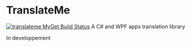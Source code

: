 # TranslateMe
[![translateme MyGet Build Status](https://www.myget.org/BuildSource/Badge/translateme?identifier=3fd13c95-2c77-43dc-9815-b5c527d0679c)](https://www.myget.org/)
A C# and WPF apps translation library

In developpement
